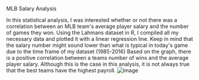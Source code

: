 MLB Salary Analysis

In this statistical analysis, I was interested whether or not there was a correlation between an MLB team's average player salary and the number of games they won.
Using the Lahmans dataset in R, I compiled all my necessary data and plotted it with a linear regression line. Keep in mind that the salary number might sound lower than what is typical in today's game due to the time frame of my dataset (1985-2016)
Based on the graph, there is a positive correlation between a teams number of wins and the average player salary. Although this is the case in this analysis, it is not always true that the best teams have the highest payroll.
![image](https://github.com/dschondo/mlb_salary_analysis/assets/97190481/93be1d5c-44e6-42e1-bc88-31457a070f38)

